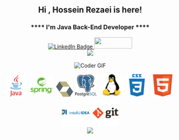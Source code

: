 <h2 title="hey there" align="center"> Hi , Hossein Rezaei is here!</h2>
<h3 align="center">**** I'm Java Back-End Developer **** </h3>
<div align="center">
 <a href="https://linkedin.com/in/hosein-rezaei-developer">
    <img src="https://img.shields.io/badge/LinkedIn-blue?style=for-the-badge&logo=linkedin&logoColor=white" alt="LinkedIn Badge" width="100" height="30"/>
  </a>
  <a href = "http://rezaeen77@gmail.com"><img loading="lazy" src="https://img.shields.io/badge/Gmail-D14836?style=for-the-badge&logo=gmail&logoColor=white" target="_blank" width="100" height="30"></a>
 </div>

<div id="header" align="center">
<img src="Hossein Rezaei-animation.gif" width=400 />
</div>
<p align="center">
<img alt="Coder GIF" height=400 width=650 src="https://cdn.dribbble.com/users/730703/screenshots/6581243/avento.gif" />
</p>
  <div align="center">
  <img src="https://github.com/devicons/devicon/blob/master/icons/java/java-original-wordmark.svg" title="Java" alt="Java" width="60" height="60"/>&nbsp;
  <img src="https://github.com/devicons/devicon/blob/master/icons/spring/spring-original-wordmark.svg" title="Spring" alt="Spring" width="60" height="60"/>&nbsp;
   <img height=40 width=45 src="https://github.com/HoseinRezaeeM/HoseinRezaeeM/blob/main/hibernate.svg"/>
    <img src="https://github.com/devicons/devicon/blob/master/icons/postgresql/postgresql-original-wordmark.svg" title="Spring" alt="posgresql" width="60" height="60"/>&nbsp;
    <img src="https://github.com/devicons/devicon/blob/master/icons/linux/linux-original.svg" title="linux" alt="linux" width="60" height="60"/>&nbsp;
  <img src="https://github.com/devicons/devicon/blob/master/icons/css3/css3-plain-wordmark.svg"  title="CSS3" alt="CSS" width="60" height="60"/>&nbsp;
  <img src="https://github.com/devicons/devicon/blob/master/icons/html5/html5-original.svg" title="HTML5" alt="HTML" width="60" height="60"/>&nbsp;
    <img src="https://github.com/devicons/devicon/blob/master/icons/intellij/intellij-original-wordmark.svg" title="Spring" alt="Spring" width="75" height="75"/>&nbsp;
  <img src="https://github.com/devicons/devicon/blob/master/icons/git/git-original-wordmark.svg" title="Git" **alt="Git" width="70" height="70"/>
  
</div>

   
<div align="center">
 <img src="https://github-readme-stats.vercel.app/api?username=HoseinRezaeeM&show_icons=true&theme=algolia&&count_private=true" /></div>



 




